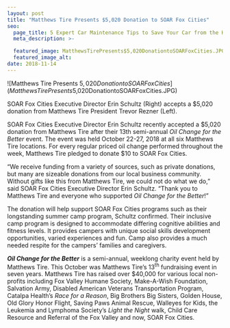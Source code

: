 ```yaml
---
layout: post
title: "Matthews Tire Presents $5,020 Donation to SOAR Fox Cities"
seo:
  page_title: 5 Expert Car Maintenance Tips to Save Your Car from the Heat
  meta_description: >-

  featured_image: MatthewsTirePresents$5,020DonationtoSOARFoxCities.JPG
  featured_image_alt:
date: 2018-11-14
---
```


![Matthews Tire Presents $5,020 Donation to SOAR Fox Cities](MatthewsTirePresents$5,020DonationtoSOARFoxCities.JPG)

<p style="font-size: 14px;">SOAR Fox Cities Executive Director Erin Schultz (Right) accepts a $5,020 donation from Matthews Tire President Trevor Rezner (Left).</p>

SOAR Fox Cities Executive Director Erin Schultz recently accepted a $5,020 donation from Matthews Tire after their 13th semi-annual _Oil Change for the Better_ event. The event was held October 22-27, 2018 at all six Matthews Tire locations. For every regular priced oil change performed throughout the week, Matthews Tire pledged to donate $10 to SOAR Fox Cities.

“We receive funding from a variety of sources, such as private donations, but many are sizeable donations from our local business community. Without gifts like this from Matthews Tire, we could not do what we do,” said SOAR Fox Cities Executive Director Erin Schultz. “Thank you to Matthews Tire and everyone who supported _Oil Change for the Better_!”

The donation will help support SOAR Fox Cities programs such as their longstanding summer camp program, Schultz confirmed. Their inclusive camp program is designed to accommodate differing cognitive abilities and fitness levels. It provides campers with unique social skills development opportunities, varied experiences and fun. Camp also provides a much needed respite for the campers’ families and caregivers.

**_Oil Change for the Better_** is a semi-annual, weeklong charity event held by Matthews Tire. This October was Matthews Tire’s 13<sup>th</sup> fundraising event in seven years. Matthews Tire has raised over $40,000 for various local non-profits including Fox Valley Humane Society, Make-A-Wish Foundation, Salvation Army, Disabled American Veterans Transportation Program, Catalpa Health’s _Race for a Reason_, Big Brothers Big Sisters, Golden House, Old Glory Honor Flight, Saving Paws Animal Rescue, Walleyes for Kids, the Leukemia and Lymphoma Society’s _Light the Night_ walk, Child Care Resource and Referral of the Fox Valley and now, SOAR Fox Cities.
